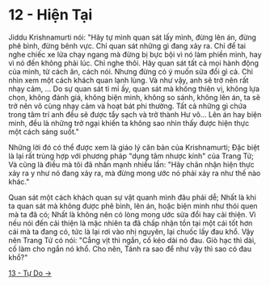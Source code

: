 # 12 - Hiện Tại

Jiddu Krishnamurti nói: "Hãy tự mình quan sát lấy mình, đừng lên án, đừng phê
bình, đừng bênh vực. Chỉ quan sát những gì đang xảy ra. Chỉ để tai nghe chiếc xe
lửa chạy ngang mà đừng bị bực bội vì nó làm phiền mình, hay vì nó đến không phải
lúc. Chỉ nghe thôi. Hãy quan sát tất cả mọi hành động của mình, từ cách ăn, cách
nói. Nhưng đừng có ý muốn sửa đổi gì cả. Chỉ nhìn xem một cách khách quan lạnh
lùng. Và như vậy, anh sẽ trở nên rất nhạy cảm, ... Do sự quan sát tỉ mỉ ấy, quan
sát mà không thiên vị, không lựa chọn, không đánh giá, không biện minh, không so
sánh, không lên án, ta sẽ trở nên vô cùng nhạy cảm và hoạt bát phi thường. Tất
cả những gì chứa trong tâm trí anh đều sẽ được tẩy sạch và trở thành Hư vô...
Lên án hay biện minh, đều là những trở ngại khiến ta không sao nhìn thấy được
hiện thực một cách sáng suốt."

Những lời đó có thể được xem là giáo lý căn bản của Krishnamurti; Đặc biệt là
lại rất trùng hợp với phương pháp "dụng tâm nhược kính" của Trang Tử; Và cũng là
điều mà tôi đã nhấn mạnh nhiều lần: "Hãy chân nhận hiện thực xảy ra y như nó
đang xảy ra, mà đừng mong ước nó phải xảy ra như thế nào khác."

Quan sát một cách khách quan sự vật quanh mình đâu phải dễ; Nhất là khi ta quan
sát mà không được phê bình, lên án, hoặc biện minh như thói quen mà ta đã có;
Nhất là không nên có lòng mong ước sửa đổi hay cải thiện. Vì nếu nói đến cải
thiện là mặc nhiên ta đã chấp nhận tồn tại một cái tốt hơn cái mà ta đang có,
tức là lại rơi vào nhị nguyên, lại chuốc lấy đau khổ. Vậy nên Trang Tử có nói:
"Cẳng vịt thì ngắn, cố kéo dài nó đau. Giò hạc thì dài, cố làm cho ngắn nó khổ.
Cho nên, Tánh ra sao để như vậy thì sao có đau khổ?"

[13 - Tự Do &rarr;](https://github.com/thaicuc/tinh-hoa-dao-hoc/blob/master/13-tu-do.md)
